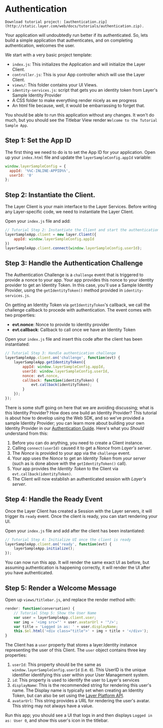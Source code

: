 # Authentication

```emphasis
Download tutorial project: [authentication.zip](http://static.layer.com/web/docs/tutorials/authentication.zip).
```

Your application will undoubtedly run better if its authenticated.  So, lets build a simple application that authenticates, and on completing authentication, welcomes the user.

We start with a very basic project template:

* `index.js`: This initializes the Application and will initialize the Layer Client.
* `controller.js`: This is your App controller which will use the Layer Client.
* `views/`: This folder contains your UI Views.
* `identity-services.js`: script that gets you an identity token from Layer's Sample Identity Provider
* A CSS folder to make everything render nicely as we progress
* An html file because, well, it would be embarrassing to forget that.

You should be able to run this application without any changes.  It won't do much, but you should see the Titlebar View render `Welcome to the Tutorial Sample App`.

## Step 1: Set the App ID

The first thing we need to do is to set the App ID for your application.
Open up your `index.html` file and update the `layerSampleConfig.appId` variable:

```javascript
window.layerSampleConfig = {
  appId: '%%C-INLINE-APPID%%',
  userId: '0'
};
```

## Step 2: Instantiate the Client.

The Layer Client is your main interface to the Layer Services.  Before writing any Layer-specific code, we need to instantiate the Layer Client.

Open your `index.js` file and add:

```javascript
// Tutorial Step 2: Instantiate the Client and start the authentication process
layerSampleApp.client = new layer.Client({
    appId: window.layerSampleConfig.appId
})
layerSampleApp.client.connect(window.layerSampleConfig.userId);
```

## Step 3: Handle the Authentication Challenge

The Authentication Challenge is a `challenge` event that is triggered to provide a nonce to your app.
Your app provides this nonce to your identity provider to get an Identity Token.  In this case,
you'll use a Sample Identity Provider, using the `getIdentityToken()` method provided in `identity-services.js`.

On getting an Identity Token via `getIdentityToken`'s callback, we call the challenge callback to procede with authentication.  The event comes with two properties:

* **evt.nonce**: Nonce to provide to identity provider
* **evt.callback**: Callback to call once we have an Identity Token

Open your `index.js` file and insert this code after the client has been instantiated:

```javascript
// Tutorial Step 3: Handle authentication challenge
layerSampleApp.client.on('challenge', function(evt) {
    layerSampleApp.getIdentityToken({
        appId: window.layerSampleConfig.appId,
        userId: window.layerSampleConfig.userId,
        nonce: evt.nonce,
        callback: function(identityToken) {
            evt.callback(identityToken);
        }
    });
});
```

There is some stuff going on here that we are avoiding discussing; what is this Identity Provider? How does one build an Identity Provider?  This tutorial is about how to develop using the Web SDK, and so we've provided a sample Identity Provider; you can learn more about building your own Identity Provider in our [Authentication Guide](/docs/websdk/guides/#authentication).  Here's what you *Should* understand from this:

1. Before you can do anything, you need to create a Client instance.
2. Calling `connect(userId)` caused it to get a *Nonce* from *Layer's server*.
3. The *Nonce* is provided to your app via the `challenge` event.
4. Your app uses the *Nonce* to get an *Identity Token* from *your server* (such as is done above with the `getIdentityToken()` call).
5. Your app provides the *Identity Token* to the Client via `evt.callback(identityToken)`.
6. The Client will now establish an authenticated session with *Layer's server*.

## Step 4: Handle the Ready Event

Once the Layer Client has created a Session with the Layer servers, it will trigger its `ready` event.  Once the client is ready, you can start rendering your UI.

Open your `index.js` file and add after the client has been instantiated:

```javascript
// Tutorial Step 4: Initialize UI once the client is ready
layerSampleApp.client.on('ready', function(evt) {
    layerSampleApp.initialize();
});
```

You can now run this app.  It will render the same exact UI as before, but assuming authentication is happening correctly, it will render the UI after you have authenticated.

## Step 5: Render a Welcome Message

Open up `views/titlebar.js`, and replace the render method with:

```javascript
render: function(conversation) {
    // Tutorial Step 5: Show the User Name
    var user = layerSampleApp.client.user;
    var img = '<img src="' + user.avatarUrl + '"/>';
    var title = 'Logged in as: ' + user.displayName;
    this.$el.html('<div class="title">' + img + title + '</div>');
}
```

The Client has a `user` property that stores a layer.Identity instance representing the user of this Client.  The `user` object contains three key properties:

1. `userId`: This property should be the same as `window.layerSampleConfig.userId` (i.e. `0`).  This UserID is the unique identifier identifying this user within your User Management system.
2. `id`: This property is used to identify the user to Layer's services
3. `displayName`: This is the recommended string for rendering this user's name.  The Display name is typically set when creating an Identity Token, but can also be set using the [Layer Platform API](https://developer.layer.com/docs/platform/users).
4. `avatarUrl`: This string provides a URL for rendering the user's avatar.  This string may not always have a value.

Run this app; you should see a UI that logs in and then displays `Logged in as: User 0`, and show this user's icon in the titlebar.
